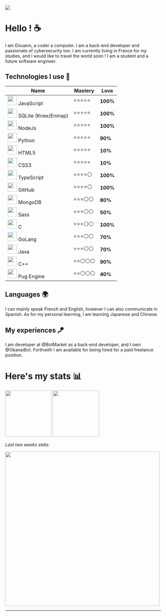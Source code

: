 <img src="https://cdn.discordapp.com/attachments/1012372287640567948/1034734723022467082/photo-1619410283995-43d9134e7656crop.jpg"/>

# Hello ! :coffee:

I am Elouann, a coder a computer. I am a back-end developer and passionate of cybersecurity too. I am currently living in France for my studies, and I would like to travel the world soon !
I am a student and a future software engineer.

## Technologies I use :tea:

| Name                                                                          | Mastery     |   Love   |
| ----------------------------------------------------------------------------- | ----------  | -------- |
| <img src="https://i.imgur.com/1xUExTn.png" width="30px"/> JavaScript          | ⭐⭐⭐⭐⭐ | **100%** |
| <img src="https://i.imgur.com/QMwQBYc.png" width="30px"/> SQLite (Knex/Enmap) | ⭐⭐⭐⭐⭐ | **100%** |
| <img src="https://i.imgur.com/ERkg0DN.png" width="30px"/> NodeJs              | ⭐⭐⭐⭐⭐ | **100%** |
| <img src="https://i.imgur.com/R6DjUi7.png" width="30px"/> Python              | ⭐⭐⭐⭐⭐ | **90%**  |
| <img src="https://i.imgur.com/kXIpCEW.png" width="30px"/> HTML5               | ⭐⭐⭐⭐⭐ | **10%**  |
| <img src="https://i.imgur.com/A0GhGi4.png" width="30px"/> CSS3                | ⭐⭐⭐⭐⭐ | **10%**  |
| <img src="https://i.imgur.com/thQmc8L.png" width="30px"/> TypeScript          | ⭐⭐⭐⭐⚪ | **100%** |
| <img src="https://i.imgur.com/Hdkky0C.png" width="30px"/> GitHub              | ⭐⭐⭐⭐⚪ | **100%** |
| <img src="https://i.imgur.com/jsTyeMB.png" width="30px"/> MongoDB             | ⭐⭐⭐⚪⚪ | **80%**  |
| <img src="https://i.imgur.com/UWo9uKa.png" width="30px"/> Sass                | ⭐⭐⭐⚪⚪ | **50%**  |
| <img src="https://i.imgur.com/X48rSkK.png" width="30px"/> C                   | ⭐⭐⭐⚪⚪ | **100%** |
| <img src="https://i.imgur.com/KCPM1Og.png" width="30px"/> GoLang              | ⭐⭐⭐⚪⚪ | **70%**  |
| <img src="https://i.imgur.com/MwzkpKi.png" width="30px"/> Java                | ⭐⭐⭐⚪⚪ | **70%**  |
| <img src="https://i.imgur.com/tYUDEIn.png" width="30px"/> C++                 | ⭐⭐⚪⚪⚪ | **90%**  |
| <img src="https://i.imgur.com/vjM4X6W.png" width="30px"/> Pug Engine          | ⭐⭐⚪⚪⚪ | **40%**  |

## Languages 🌍

I can mainly speak French and English, however I can also communicate in Spanish. As for my personal learning, I am learning Japanese and Chinese.

## My experiences 🪁

I am developer at @BotMarket as a back-end developer, and I own @ObanaiBot. Forthwith I am available for being hired for a paid freelance position.

# Here's my stats :bar_chart: 

<img height="150px" src="https://github-readme-stats.vercel.app/api?username=elouann-h&show_icons=true&include_all_commits=true&count_private=true&theme=light">
<img height="150px" src="https://github-readme-stats.vercel.app/api/top-langs/?username=elouann-h&langs_count=10&layout=compact&theme=light">

*Last two weeks stats:*

<img width="500px" src="https://github-readme-stats.vercel.app/api/wakatime?username=pxndxdev&theme=light">

---

<div style="text-align:center">
    <img src="https://komarev.com/ghpvc/?username=PxndxDev&style=flat-square&color=blue" alt=""/>
    <img src="https://wakatime.com/badge/user/1f18b09f-6cf2-4aa1-a256-b88b4b5616fe.svg" alt="">
</div>
